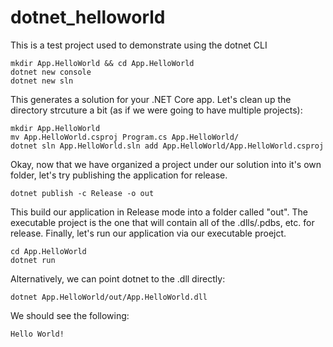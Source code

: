 # dotnet_helloworld
This is a test project used to demonstrate using the dotnet CLI

```
mkdir App.HelloWorld && cd App.HelloWorld
dotnet new console
dotnet new sln

```

This generates a solution for your .NET Core app. Let's clean up the directory strcuture a bit (as if we were going to have multiple projects):

```
mkdir App.HelloWorld
mv App.HelloWorld.csproj Program.cs App.HelloWorld/
dotnet sln App.HelloWorld.sln add App.HelloWorld/App.HelloWorld.csproj
```

Okay, now that we have organized a project under our solution into it's own folder, let's try publishing the application for release.
```
dotnet publish -c Release -o out
```

This build our application in Release mode into a folder called "out". The executable project is the one that will contain all of the .dlls/.pdbs, etc. for release. Finally, let's run our application via our executable proejct.
```
cd App.HelloWorld
dotnet run
```

Alternatively, we can point dotnet to the .dll directly:
```
dotnet App.HelloWorld/out/App.HelloWorld.dll
```

We should see the following:
```
Hello World!
```


